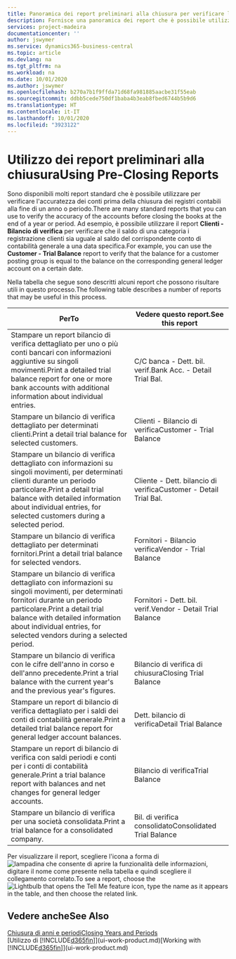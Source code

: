 ```yaml
---
title: Panoramica dei report preliminari alla chiusura per verificare l'accuratezza dei conti | Documenti Microsoft
description: Fornisce una panoramica dei report che è possibile utilizzare per verificare l'accuratezza dei conti prima della chiusura dei registri contabili alla fine di un anno o periodo.
services: project-madeira
documentationcenter: ''
author: jswymer
ms.service: dynamics365-business-central
ms.topic: article
ms.devlang: na
ms.tgt_pltfrm: na
ms.workload: na
ms.date: 10/01/2020
ms.author: jswymer
ms.openlocfilehash: b270a7b1f9ffda71d68fa981885aacbe31f55eab
ms.sourcegitcommit: ddbb5cede750df1baba4b3eab8fbed6744b5b9d6
ms.translationtype: HT
ms.contentlocale: it-IT
ms.lasthandoff: 10/01/2020
ms.locfileid: "3923122"
---
```

# <a name="using-pre-closing-reports"></a><span data-ttu-id="970bb-103">Utilizzo dei report preliminari alla chiusura</span><span class="sxs-lookup"><span data-stu-id="970bb-103">Using Pre-Closing Reports</span></span>
<span data-ttu-id="970bb-104">Sono disponibili molti report standard che è possibile utilizzare per verificare l'accuratezza dei conti prima della chiusura dei registri contabili alla fine di un anno o periodo.</span><span class="sxs-lookup"><span data-stu-id="970bb-104">There are many standard reports that you can use to verify the accuracy of the accounts before closing the books at the end of a year or period.</span></span> <span data-ttu-id="970bb-105">Ad esempio, è possibile utilizzare il report **Clienti - Bilancio di verifica** per verificare che il saldo di una categoria i registrazione clienti sia uguale al saldo del corrispondente conto di contabilità generale a una data specifica.</span><span class="sxs-lookup"><span data-stu-id="970bb-105">For example, you can use the **Customer - Trial Balance** report to verify that the balance for a customer posting group is equal to the balance on the corresponding general ledger account on a certain date.</span></span>

<span data-ttu-id="970bb-106">Nella tabella che segue sono descritti alcuni report che possono risultare utili in questo processo.</span><span class="sxs-lookup"><span data-stu-id="970bb-106">The following table describes a number of reports that may be useful in this process.</span></span>

| <span data-ttu-id="970bb-107">Per</span><span class="sxs-lookup"><span data-stu-id="970bb-107">To</span></span> | <span data-ttu-id="970bb-108">Vedere questo report.</span><span class="sxs-lookup"><span data-stu-id="970bb-108">See this report</span></span> |
| --- | --- |
| <span data-ttu-id="970bb-109">Stampare un report bilancio di verifica dettagliato per uno o più conti bancari con informazioni aggiuntive su singoli movimenti.</span><span class="sxs-lookup"><span data-stu-id="970bb-109">Print a detailed trial balance report for one or more bank accounts with additional information about individual entries.</span></span> |<span data-ttu-id="970bb-110">C/C banca - Dett. bil. verif.</span><span class="sxs-lookup"><span data-stu-id="970bb-110">Bank Acc. - Detail Trial Bal.</span></span> |
| <span data-ttu-id="970bb-111">Stampare un bilancio di verifica dettagliato per determinati clienti.</span><span class="sxs-lookup"><span data-stu-id="970bb-111">Print a detail trial balance for selected customers.</span></span> |<span data-ttu-id="970bb-112">Clienti - Bilancio di verifica</span><span class="sxs-lookup"><span data-stu-id="970bb-112">Customer - Trial Balance</span></span> |
| <span data-ttu-id="970bb-113">Stampare un bilancio di verifica dettagliato con informazioni su singoli movimenti, per determinati clienti durante un periodo particolare.</span><span class="sxs-lookup"><span data-stu-id="970bb-113">Print a detail trial balance with detailed information about individual entries, for selected customers during a selected period.</span></span> |<span data-ttu-id="970bb-114">Cliente - Dett. bilancio di verifica</span><span class="sxs-lookup"><span data-stu-id="970bb-114">Customer - Detail Trial Bal.</span></span> |
| <span data-ttu-id="970bb-115">Stampare un bilancio di verifica dettagliato per determinati fornitori.</span><span class="sxs-lookup"><span data-stu-id="970bb-115">Print a detail trial balance for selected vendors.</span></span> |<span data-ttu-id="970bb-116">Fornitori - Bilancio verifica</span><span class="sxs-lookup"><span data-stu-id="970bb-116">Vendor - Trial Balance</span></span> |
| <span data-ttu-id="970bb-117">Stampare un bilancio di verifica dettagliato con informazioni su singoli movimenti, per determinati fornitori durante un periodo particolare.</span><span class="sxs-lookup"><span data-stu-id="970bb-117">Print a detail trial balance with detailed information about individual entries, for selected vendors during a selected period.</span></span> |<span data-ttu-id="970bb-118">Fornitori - Dett. bil. verif.</span><span class="sxs-lookup"><span data-stu-id="970bb-118">Vendor - Detail Trial Balance</span></span> |
| <span data-ttu-id="970bb-119">Stampare un bilancio di verifica con le cifre dell'anno in corso e dell'anno precedente.</span><span class="sxs-lookup"><span data-stu-id="970bb-119">Print a trial balance with the current year's and the previous year's figures.</span></span> |<span data-ttu-id="970bb-120">Bilancio di verifica di chiusura</span><span class="sxs-lookup"><span data-stu-id="970bb-120">Closing Trial Balance</span></span> |
| <span data-ttu-id="970bb-121">Stampare un report di bilancio di verifica dettagliato per i saldi dei conti di contabilità generale.</span><span class="sxs-lookup"><span data-stu-id="970bb-121">Print a detailed trial balance report for general ledger account balances.</span></span> |<span data-ttu-id="970bb-122">Dett. bilancio di verifica</span><span class="sxs-lookup"><span data-stu-id="970bb-122">Detail Trial Balance</span></span> |
| <span data-ttu-id="970bb-123">Stampare un report di bilancio di verifica con saldi periodi e conti per i conti di contabilità generale.</span><span class="sxs-lookup"><span data-stu-id="970bb-123">Print a trial balance report with balances and net changes for general ledger accounts.</span></span> |<span data-ttu-id="970bb-124">Bilancio di verifica</span><span class="sxs-lookup"><span data-stu-id="970bb-124">Trial Balance</span></span> |
| <span data-ttu-id="970bb-125">Stampare un bilancio di verifica per una società consolidata.</span><span class="sxs-lookup"><span data-stu-id="970bb-125">Print a trial balance for a consolidated company.</span></span> |<span data-ttu-id="970bb-126">Bil. di verifica consolidato</span><span class="sxs-lookup"><span data-stu-id="970bb-126">Consolidated Trial Balance</span></span> |

<span data-ttu-id="970bb-127">Per visualizzare il report, scegliere l'icona a forma di ![lampadina che consente di aprire la funzionalità delle informazioni](media/ui-search/search_small.png "Informazioni sull'operazione che si desidera eseguire"), digitare il nome come presente nella tabella e quindi scegliere il collegamento correlato.</span><span class="sxs-lookup"><span data-stu-id="970bb-127">To see a report, choose the ![Lightbulb that opens the Tell Me feature](media/ui-search/search_small.png "Tell me what you want to do") icon, type the name as it appears in the table, and then choose the related link.</span></span>

## <a name="see-also"></a><span data-ttu-id="970bb-128">Vedere anche</span><span class="sxs-lookup"><span data-stu-id="970bb-128">See Also</span></span>
[<span data-ttu-id="970bb-129">Chiusura di anni e periodi</span><span class="sxs-lookup"><span data-stu-id="970bb-129">Closing Years and Periods</span></span>](year-close-years-periods.md)  
<span data-ttu-id="970bb-130">[Utilizzo di [!INCLUDE[d365fin](includes/d365fin_md.md)]](ui-work-product.md)</span><span class="sxs-lookup"><span data-stu-id="970bb-130">[Working with [!INCLUDE[d365fin](includes/d365fin_md.md)]](ui-work-product.md)</span></span>

